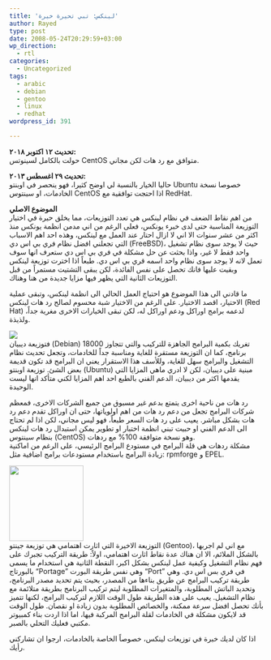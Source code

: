 ```yaml
---
title: 'لينكس: تبي تحيرة خيرة'
author: Rayed
type: post
date: 2008-05-24T20:29:59+03:00
wp_direction:
  - rtl
categories:
  - Uncategorized
tags:
  - arabic
  - debian
  - gentoo
  - linux
  - redhat
wordpress_id: 391

---
```

<p><strong>تحديث ١٢ اكتوبر ٢٠١٨:</strong><br />
حولت بالكامل لسينوتس CentOS متوافق مع رد هات لكن مجاني.</p>
<p><strong>تحديث ٢٩ اغسطس ٢٠١٣:</strong><br />
حاليا الخيار بالنسبة لي اوضح كثيرا، فهو ينحصر في اوبنتو Ubuntu خصوصا نسخة الخادمات، او سينتوس CentOS اذا احتجت توافقية مع RedHat.</p>
<p><strong>الموضوع الاصلي</strong><br />
من اهم نقاط الضعف في نظام لينكس هي تعدد التوزيعات، مما يخلق حيرة في اختيار التوزيعة المناسبة حتى لدى خبرء يونكس، فعلى الرغم من اني مدمن انظمة يونكس منذ اكثر من عشر سنوات الا اني لا ازال احتار عند العمل مع لينكس، وهذه احد اهم الاسباب التي تجعلني افضل نظام فري بي اس دي (FreeBSD)، حيث لا يوجد سوى نظام تشغيل واحد فقط لا غير، واذا بحثت عن حل مشكلة في فري بي اس دي ستعرف انها سوف تعمل لانه لا يوجد سوى نظام واحد اسمه قري بي اس دي. طبعاً اذا اخترت توزيعة لينكس وبقيت عليها فانك تحصل على نفس الفائدة، لكن يبقى التشتيت مستمراً من قبل التوزيعات الثانية التي يظهر فيها مزايا جديدة من هنا وهناك.</p>
<p>ما قادني الى هذا الموضوع هو احتياج العمل الحالي الى انظمة لينكس، وتبقى عملية الاحتيار، اقصد الاختيار. على الرغم من الاختيار شبة محسوم لصالح رد هات لينكس (Red Hat) لدعمه برامج اوراكل ودعم اوراكل له، لكن تبقى الخيارات الاخرى مغرية جداً، ولذيذة.</p>
<p><img src="http://www.debian.org/logos/openlogo-100.png" align="left" /><br />
فتوزيعة ديبيان (Debian) تغريك بكمية البرامج الجاهزة للتركيب والتي تتجاوز 18000 برنامج، كما ان التوزيعة مستقرة للغاية ومناسبة جداً للخادمات، وتجعل تحديث نظام التشغيل والبرامج سهل للغاية، وللأسف هذا الاستقرار يعني ان البرامج قد تكون قديمة بعض الشئ. توزيعة اوبنتو (Ubuntu) مبنية على ديبيان، لكن لا ادري ماهي المزايا التي يقدمها اكثر من ديبيان، الدعم الفني بالطبع احد اهم المزايا لكني متأكد انها ليست الوحيدة.</p>
<p>رد هات من ناحية اخرى يتمتع بدعم غير مسبوق من جميع الشركات الاخرى، فمعظم شركات البرامج تجعل من دعم رد هات من اهم اولوياتها، حتى ان اوراكل تقدم دعم رد هات بشكل مباشر. يعيب على رد هات السعر طبعاً، فهو ليس مجاني، لكن اذا لم تحتاج الى الدعم الفني او حبيت تبني انظمة اختبار او تطوير يمكن استبدال رد هات لينكس بنظام سينتوس (CentOS) وهو نسخة متوافقة 100% مع ردهات.<br />
مشكلة ردهات هي قلة البرامج في مستودع البرامج الرئيسي، على الرغم من اماكنية زيادة البرامج باستخدام مستودعات برامج اضافية مثل: rpmforge و EPEL.</p>
<p><a href='http://rayed.com/wordpress/wp-content/uploads/2008/05/glogo-smallpng.jpg'><img src="http://rayed.com/wordpress/wp-content/uploads/2008/05/glogo-smallpng.jpg" alt="" title="glogo-smallpng" width="146" height="149" class="alignleft size-medium wp-image-392" /></a><br />
التوزيعة الاخيرة التي اثارت اهتمامي هي توزيعة جينتو (Gentoo)، مع اني لم اجربها بالشكل الملائم، الا ان هناك عدة نقاط اثارت اهتمامي، اولاً: طريقة التركيب تجبرك على فهم نظام التشغيل وكيفية عمل لينكس بشكل اكبر، النقطة الثانية هي استخدام ما يسمى بالبورتاج &#8220;Portage&#8221; وهي نفس طريقة البورت &#8220;Port&#8221; في فري بس اس دي. وهي طريقة تركيب البرامج عن طريق بناءها من المصدر، بحيث يتم تحديد مصدر البرنامج، وتحديد الباتش المطلوبة، والمتغيرات المطلوبة ليتم تركيب البرنامج بطريقة متلائمة مع نظام التشغيل. يعيب على هذه الطريقة طول الوقت اللازم لتركيب البرامج، لكنها تتميز بأنك تحصل افضل سرعة ممكنة، والخصائص المطلوبة بدون زيادة او نقصان. طول الوقت قد لايكون مشكلة في الخادمات لقلة البرامج المركبة فيها، اما اذا اردت بناء كمبيوتر مكتبي فعليك التحلي بالصبر.</p>
<p>اذا كان لديك خبرة في توزيعات لينكس، خصوصاً الخاصة بالخادمات، ارجوا ان تشاركني رأيك.</p>
